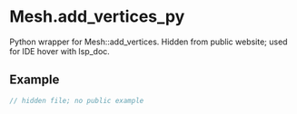 # Mesh.add_vertices_py

Python wrapper for Mesh::add_vertices.
Hidden from public website; used for IDE hover with lsp_doc.

## Example

```rust
// hidden file; no public example
```
